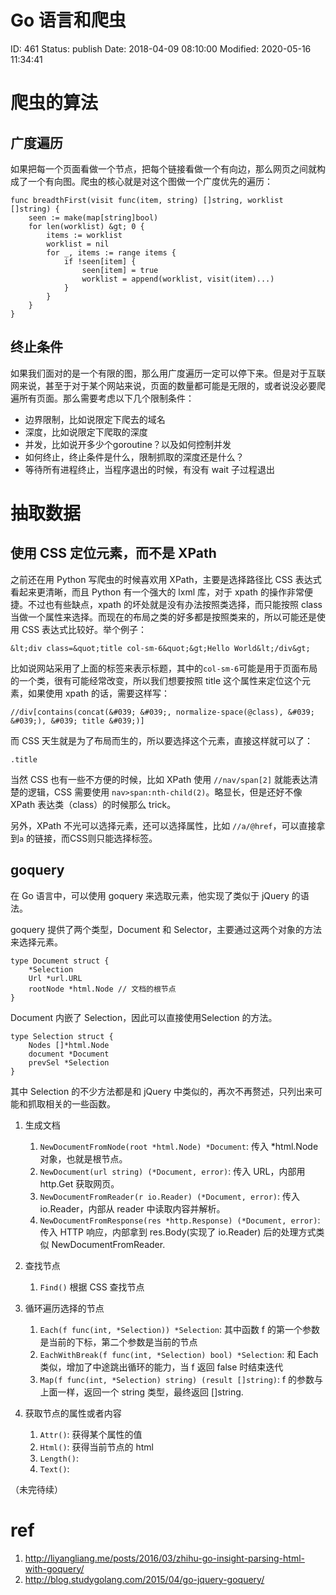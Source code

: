 # Go 语言和爬虫


ID: 461
Status: publish
Date: 2018-04-09 08:10:00
Modified: 2020-05-16 11:34:41


# 爬虫的算法

## 广度遍历

如果把每一个页面看做一个节点，把每个链接看做一个有向边，那么网页之间就构成了一个有向图。爬虫的核心就是对这个图做一个广度优先的遍历：

```
func breadthFirst(visit func(item, string) []string, worklist []string) {
    seen := make(map[string]bool)
    for len(worklist) &gt; 0 {
        items := worklist
        worklist = nil
        for _, items := range items {
            if !seen[item] {
                seen[item] = true
                worklist = append(worklist, visit(item)...)
            }
        }
    }
}
```

## 终止条件

如果我们面对的是一个有限的图，那么用广度遍历一定可以停下来。但是对于互联网来说，甚至于对于某个网站来说，页面的数量都可能是无限的，或者说没必要爬遍所有页面。那么需要考虑以下几个限制条件：

- 边界限制，比如说限定下爬去的域名
- 深度，比如说限定下爬取的深度
- 并发，比如说开多少个goroutine？以及如何控制并发
- 如何终止，终止条件是什么，限制抓取的深度还是什么？
- 等待所有进程终止，当程序退出的时候，有没有 wait 子过程退出

# 抽取数据

## 使用 CSS 定位元素，而不是 XPath

之前还在用 Python 写爬虫的时候喜欢用 XPath，主要是选择路径比 CSS 表达式看起来更清晰，而且 Python 有一个强大的 lxml 库，对于 xpath 的操作非常便捷。不过也有些缺点，xpath 的坏处就是没有办法按照类选择，而只能按照 class 当做一个属性来选择。而现在的布局之类的好多都是按照类来的，所以可能还是使用 CSS 表达式比较好。举个例子：

```
&lt;div class=&quot;title col-sm-6&quot;&gt;Hello World&lt;/div&gt;
```

比如说网站采用了上面的标签来表示标题，其中的`col-sm-6`可能是用于页面布局的一个类，很有可能经常改变，所以我们想要按照 title 这个属性来定位这个元素，如果使用 xpath 的话，需要这样写：

```
//div[contains(concat(&#039; &#039;, normalize-space(@class), &#039; &#039;), &#039; title &#039;)]
```

而 CSS 天生就是为了布局而生的，所以要选择这个元素，直接这样就可以了：

```
.title
```

当然 CSS 也有一些不方便的时候，比如 XPath 使用 `//nav/span[2]` 就能表达清楚的逻辑，CSS 需要使用 `nav>span:nth-child(2)`。略显长，但是还好不像 XPath 表达类（class）的时候那么 trick。

另外，XPath 不光可以选择元素，还可以选择属性，比如 `//a/@href`，可以直接拿到`a` 的链接，而CSS则只能选择标签。


## goquery

在 Go 语言中，可以使用 goquery 来选取元素，他实现了类似于 jQuery 的语法。

goquery 提供了两个类型，Document 和 Selector，主要通过这两个对象的方法来选择元素。

```
type Document struct {
	*Selection
	Url *url.URL
	rootNode *html.Node // 文档的根节点
}
```

Document 内嵌了 Selection，因此可以直接使用Selection 的方法。

```
type Selection struct {
	Nodes []*html.Node
	document *Document
	prevSel *Selection
}
```

其中 Selection 的不少方法都是和 jQuery 中类似的，再次不再赘述，只列出来可能和抓取相关的一些函数。

1. 生成文档

    1. `NewDocumentFromNode(root *html.Node) *Document`: 传入 *html.Node 对象，也就是根节点。
    2. `NewDocument(url string) (*Document, error)`: 传入 URL，内部用 http.Get 获取网页。
    3. `NewDocumentFromReader(r io.Reader) (*Document, error)`: 传入 io.Reader，内部从 reader 中读取内容并解析。
    4. `NewDocumentFromResponse(res *http.Response) (*Document, error)`: 传入 HTTP 响应，内部拿到 res.Body(实现了 io.Reader) 后的处理方式类似 NewDocumentFromReader.

2. 查找节点

    1. `Find()` 根据 CSS 查找节点

3. 循环遍历选择的节点

    1. `Each(f func(int, *Selection)) *Selection`: 其中函数 f 的第一个参数是当前的下标，第二个参数是当前的节点
    2. `EachWithBreak(f func(int, *Selection) bool) *Selection`: 和 Each 类似，增加了中途跳出循环的能力，当 f 返回 false 时结束迭代
    3. `Map(f func(int, *Selection) string) (result []string)`: f 的参数与上面一样，返回一个 string 类型，最终返回 []string.

4. 获取节点的属性或者内容

    1. `Attr()`: 获得某个属性的值
    2. `Html()`: 获得当前节点的 html
    3. `Length()`: 
    4. `Text()`:


（未完待续）


# ref

1. http://liyangliang.me/posts/2016/03/zhihu-go-insight-parsing-html-with-goquery/
2. http://blog.studygolang.com/2015/04/go-jquery-goquery/